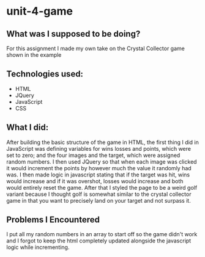 # unit-4-game
## What was I supposed to be doing?
For this assignment I made my own take on the Crystal Collector game shown in the example

## Technologies used:
* HTML
* JQuery
* JavaScript
* CSS

## What I did:
After building the basic structure of the game in HTML, the first thing I did in JavaScript was defining variables for wins losses and points, which were set to zero; and the four images and the target, which were assigned random numbers. I then used JQuery so that when each image was clicked it would increment the points by however much the value it randomly had was. I then made logic in javascript stating that if the target was hit, wins would increase and if it was overshot, losses would increase and both would entirely reset the game. After that I styled the page to be a weird golf variant because I thought golf is somewhat similar to the crystal collector game in that you want to precisely land on your target and not surpass it.

## Problems I Encountered
I put all my random numbers in an array to start off so the game didn't work and I forgot to keep the html completely updated alongside the javascript logic while incrementing.
